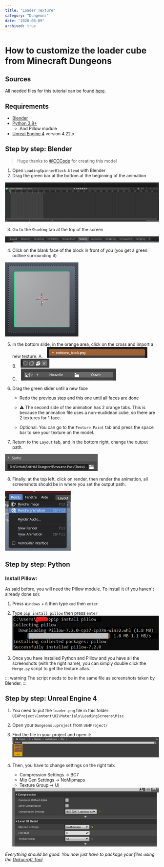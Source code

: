 ```yaml
---
title: "Loader Texture"
category: "Dungeons"
date: "2020-08-09"
archived: true
---
```


<h1> How to customize the loader cube from Minecraft Dungeons</h1>

## Sources
All needed files for this tutorial can be found [here](https://github.com/Faithful-Resource-Pack/Faithful-Dungeons-32x/tree/dungeons-latest/Tools/loader).

## Requirements
- [Blender](https://www.blender.org/)
- [Python 3.8+](https://www.python.org/)
    - And Pillow module
- [Unreal Engine 4](https://www.unrealengine.com/) version 4.22.x

## Step by step: Blender
> Huge thanks to [@CCCode](https://github.com/EvenTorset) for creating this model

1. Open `LoadingSpinnerBlock.blend` with Blender
2. Drag the green bar at the bottom at the beginning of the animation
<img class="center" src="/images/dungeons/loader-texture/1.png" alt="green bar">

3. Go to the `Shading` tab at the top of the screen
<img class="center" src="/images/dungeons/loader-texture/2.png" alt="shading tab">

4. Click on the blank face of the block in front of you (you get a green outline surrounding it)
<img class="center" src="/images/dungeons/loader-texture/3.png" alt="block green outline">

5. In the bottom slide, in the orange area, click on the cross and import a new texture:
    A. <img style="padding-left: 10px;" src="/images/dungeons/loader-texture/4.png" alt="import texture 1"><br>
    B. <img style="padding-left: 10px;" src="/images/dungeons/loader-texture/5.png" alt="import texture 2"><br>
    C. <img style="padding-left: 10px;" src="/images/dungeons/loader-texture/6.png" alt="import texture 3"><br>

6. Drag the green slider until a new face
    - Redo the previous step and this one until all faces are done
    - <p class="red-text">⚠️ The second side of the animation has 2 orange tabs. This is because the animation file uses a non-euclidean cube, so there are 2 textures for 1 face.</p>
    - Optional: You can go to the `Texture Paint` tab and press the space bar to see your texture on the model.

7. Return to the `Layout` tab, and in the bottom right, change the output path.
  <img class="center" src="/images/dungeons/loader-texture/7.png" alt="output path">

8. Finally: at the top left, click on render, then render the animation, all screenshots should be in where you set the output path.
  <img class="center" src="/images/dungeons/loader-texture/8.png" alt="render animation">

## Step by step: Python

### Install Pillow:

As said before, you will need the Pillow module. To install it (if you haven't already done so):
1. Press `Windows` + `R` then type `cmd` then `enter`
2. Type `pip install pillow` then press `enter`
    <img class="center" src="/images/dungeons/loader-texture/9.png" alt="pip install command">

3. Once you have installed Python and Pillow and you have all the screenshots (with the right name), you can simply double click the `Merge.py` script to get the texture atlas.

::: warning
The script needs to be in the same file as screenshots taken by Blender.
:::

## Step by step: Unreal Engine 4

1. You need to put the `loader.png` file in this folder: `UE4Project\Content\UI\Materials\LoadingScreens\Misc`
2. Open your `Dungeons.uproject` from `UE4Project/`
3. Find the file in your project and open it:
    <img class="center" src="/images/dungeons/loader-texture/10.png" alt="open file">

4. Then, you have to change settings on the right tab:
    - Compression Settings → BC7
    - Mip Gen Settings → NoMipmaps
    - Texture Group → UI
    <img class="center" src="/images/dungeons/loader-texture/11.png" alt="settings">

<em class="center">
    Everything should be good. You now just have to package your files using the <a href="https://github.com/Dokucraft/Dungeons-Mod-Kit">Dokucraft Tool</a>
</em>
